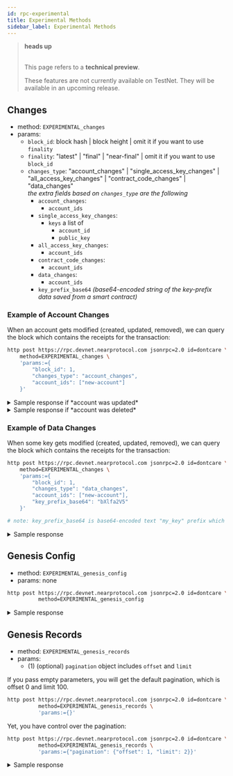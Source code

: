 ```yaml
---
id: rpc-experimental
title: Experimental Methods
sidebar_label: Experimental Methods
---
```


<blockquote class="warning">
<strong>heads up</strong><br><br>

This page refers to a **technical preview**.

These features are not currently available on TestNet. They will be available in an upcoming release.

</blockquote>


## Changes

- method: `EXPERIMENTAL_changes`
- params:
  - `block_id`: block hash | block height | omit it if you want to use `finality`
  - `finality`: "latest" | "final" | "near-final" | omit it if you want to use `block_id`
  - `changes_type`: "account_changes" | "single_access_key_changes" | "all_access_key_changes" | "contract_code_changes" | "data_changes" \
    *the extra fields based on `changes_type` are the following*
    - `account_changes`:
      - `account_ids`
    - `single_access_key_changes`:
      - `keys` a list of
        - `account_id`
        - `public_key`
    - `all_access_key_changes`:
      - `account_ids`
    - `contract_code_changes`:
      - `account_ids`
    - `data_changes`:
      - `account_ids`
    - `key_prefix_base64` *(base64-encoded string of the key-prefix data saved from a smart contract)*

### Example of Account Changes

When an account gets modified (created, updated, removed), we can query the block which contains the receipts for the transaction:

```bash
http post https://rpc.devnet.nearprotocol.com jsonrpc=2.0 id=dontcare \
    method=EXPERIMENTAL_changes \
    'params:={
        "block_id": 1,
        "changes_type": "account_changes",
        "account_ids": ["new-account"]
    }'
```

<details>
<summary>Sample response if *account was updated*</summary>
<p>

```json
{
  "block_hash": "DYHRzRbxUR1ANPdCQcgQE9g5zyYQoDZ1k8BJEQ3hDSgW",
  "changes": [{
    "cause": {
      "type": "receipt_processing",
      "receipt_hash": "8rPN9tHY9MtT23TqBvvBGBQzwskA5fuZDjmiLpTobgRv"
    },
    "type": "account_update",
    "change": {
      "account_id": "new-account",
      "amount": "0",
      "locked": "0",
      "code_hash": "11111111111111111111111111111111",
      "storage_usage": 100,
      "storage_paid_at": 9
    }
  }]
}
```
</p>
</details>

<details>
<summary>Sample response if *account was deleted*</summary>
<p>

```json
{
  "block_hash": "DYHRzRbxUR1ANPdCQcgQE9g5zyYQoDZ1k8BJEQ3hDSgW",
  "changes": [
    {
      "cause": {
        "type": "receipt_processing",
        "receipt_hash": "8rPN9tHY9MtT23TqBvvBGBQzwskA5fuZDjmiLpTobgRv"
      },
      "type": "account_deletion",
      "change": {
        "account_id": "new-account"
      }
    }
  ]
}
```

</p>
</details>


### Example of Data Changes

When some key gets modified (created, updated, removed), we can query the block which contains the receipts for the transaction:

```bash
http post https://rpc.devnet.nearprotocol.com jsonrpc=2.0 id=dontcare \
    method=EXPERIMENTAL_changes \
    'params:={
        "block_id": 1,
        "changes_type": "data_changes",
        "account_ids": ["new-account"],
        "key_prefix_base64": "bXlfa2V5"
    }'

# note: key_prefix_base64 is base64-encoded text "my_key" prefix which was used via Storage
```

<details>
<summary>Sample response</summary>
<p>

*assume the key was modified twice in a single block, and then removed*

```json
{
  "block_hash": "DYHRzRbxUR1ANPdCQcgQE9g5zyYQoDZ1k8BJEQ3hDSgW",
  "changes": [{
      "cause": {
        "type": "receipt_processing",
        "receipt_hash": "111N9tHY9MtT23TqBvvBGBQzwskA5fuZDjmiLpTob111",
      },
      "type": "data_update",
      "change": {
        "account_id": "new-account",
        "key_base64": "bXlfa2V5",           /* base64-encoded "my_key" */
        "value_base64": "bXlfdmFsdWVfMQ=="  /* base64-encoded "my_value_1" */
      }
    },
    {
      "cause": {
        "type": "receipt_processing",
        "receipt_hash": "222N9tHY9MtT23TqBvvBGBQzwskA5fuZDjmiLpTob222"
      },
      "type": "data_update",
      "change": {
        "account_id": "new-account",
        "key_base64": "bXlfa2V5",           /* base64-encoded "my_key" */
        "value_base64": "bXlfdmFsdWVfMg=="  /* base64-encoded "my_value_2" */
      }
    },
    {
      "cause": {
        "type": "receipt_processing",
        "receipt_hash": "333N9tHY9MtT23TqBvvBGBQzwskA5fuZDjmiLpTob333"
      },
      "type": "data_deletion",
      "change": {
        "account_id": "new-account",
        "key_base64": "bXlfa2V5"            /* base64-encoded "my_key" */
      }
    }
  ]
}
```

</p>
</details>

## Genesis Config

- method: `EXPERIMENTAL_genesis_config`
- params: none

```bash
http post https://rpc.devnet.nearprotocol.com jsonrpc=2.0 id=dontcare \
          method=EXPERIMENTAL_genesis_config
```

<details><summary>Sample response</summary>
<p>

```json
{
    "id": "dontcare",
    "jsonrpc": "2.0",
    "result": {
        "avg_hidden_validator_seats_per_shard": [
            0
        ],
        "block_producer_kickout_threshold": 90,
        "chain_id": "test-chain-gy9mN",
        "chunk_producer_kickout_threshold": 60,
        "config_version": 1,
        "developer_reward_percentage": 30,
        "dynamic_resharding": false,
        "epoch_length": 500,
        "fishermen_threshold": "10000000000000000000000000",
        "gas_limit": 1000000000000000,
        "gas_price_adjustment_rate": 1,
        "genesis_time": "2020-02-06T02:23:12.585161027Z",
        "max_inflation_rate": 5,
        "min_gas_price": "5000",
        "num_block_producer_seats": 50,
        "num_block_producer_seats_per_shard": [
            50
        ],
        "num_blocks_per_year": 31536000,
        "protocol_reward_percentage": 10,
        "protocol_treasury_account": "test.near",
        "protocol_version": 4,
        "runtime_config": {
            "account_length_baseline_cost_per_block": "0",
            "poke_threshold": 0,
            "storage_cost_byte_per_block": "0",
            "transaction_costs": {
                "action_creation_config": {
                    "add_key_cost": {
                        "full_access_cost": {
                            "execution": 0,
                            "send_not_sir": 0,
                            "send_sir": 0
                        },
                        "function_call_cost": {
                            "execution": 0,
                            "send_not_sir": 0,
                            "send_sir": 0
                        },
                        "function_call_cost_per_byte": {
                            "execution": 37538150,
                            "send_not_sir": 37538150,
                            "send_sir": 37538150
                        }
                    },
                    "create_account_cost": {
                        "execution": 0,
                        "send_not_sir": 0,
                        "send_sir": 0
                    },
                    "delete_account_cost": {
                        "execution": 454830000000,
                        "send_not_sir": 454830000000,
                        "send_sir": 454830000000
                    },
                    "delete_key_cost": {
                        "execution": 0,
                        "send_not_sir": 0,
                        "send_sir": 0
                    },
                    "deploy_contract_cost": {
                        "execution": 513359000000,
                        "send_not_sir": 513359000000,
                        "send_sir": 513359000000
                    },
                    "deploy_contract_cost_per_byte": {
                        "execution": 27106233,
                        "send_not_sir": 27106233,
                        "send_sir": 27106233
                    },
                    "function_call_cost": {
                        "execution": 1367372500000,
                        "send_not_sir": 1367372500000,
                        "send_sir": 1367372500000
                    },
                    "function_call_cost_per_byte": {
                        "execution": 2354953,
                        "send_not_sir": 2354953,
                        "send_sir": 2354953
                    },
                    "stake_cost": {
                        "execution": 0,
                        "send_not_sir": 0,
                        "send_sir": 0
                    },
                    "transfer_cost": {
                        "execution": 13025000000,
                        "send_not_sir": 13025000000,
                        "send_sir": 13025000000
                    }
                },
                "action_receipt_creation_config": {
                    "execution": 924119500000,
                    "send_not_sir": 924119500000,
                    "send_sir": 924119500000
                },
                "burnt_gas_reward": {
                    "denominator": 10,
                    "numerator": 3
                },
                "data_receipt_creation_config": {
                    "base_cost": {
                        "execution": 539890689500,
                        "send_not_sir": 539890689500,
                        "send_sir": 539890689500
                    },
                    "cost_per_byte": {
                        "execution": 14234654,
                        "send_not_sir": 14234654,
                        "send_sir": 14234654
                    }
                },
                "storage_usage_config": {
                    "account_cost": 100,
                    "code_cost_per_byte": 1,
                    "data_record_cost": 40,
                    "key_cost_per_byte": 1,
                    "value_cost_per_byte": 1
                }
            },
            "wasm_config": {
                "ext_costs": {
                    "base": 126224222,
                    "keccak256_base": 710092630,
                    "keccak256_byte": 5536829,
                    "keccak512_base": 1420185260,
                    "keccak512_byte": 11073658,
                    "log_base": 0,
                    "log_byte": 0,
                    "promise_and_base": 0,
                    "promise_and_per_promise": 672136,
                    "promise_return": 34854215,
                    "read_memory_base": 1629369577,
                    "read_memory_byte": 123816,
                    "read_register_base": 639340699,
                    "read_register_byte": 63637,
                    "sha256_base": 710092630,
                    "sha256_byte": 5536829,
                    "storage_has_key_base": 20019912030,
                    "storage_has_key_byte": 4647597,
                    "storage_iter_create_from_byte": 429608,
                    "storage_iter_create_prefix_base": 28443562030,
                    "storage_iter_create_prefix_byte": 442354,
                    "storage_iter_create_range_base": 25804628282,
                    "storage_iter_create_to_byte": 1302886,
                    "storage_iter_next_base": 24213271567,
                    "storage_iter_next_key_byte": 0,
                    "storage_iter_next_value_byte": 1343211668,
                    "storage_read_base": 19352220621,
                    "storage_read_key_byte": 4792496,
                    "storage_read_value_byte": 139743,
                    "storage_remove_base": 109578968621,
                    "storage_remove_key_byte": 9512022,
                    "storage_remove_ret_value_byte": 0,
                    "storage_write_base": 21058769282,
                    "storage_write_evicted_byte": 0,
                    "storage_write_key_byte": 23447086,
                    "storage_write_value_byte": 9437547,
                    "touching_trie_node": 1,
                    "utf16_decoding_base": 0,
                    "utf16_decoding_byte": 9095538,
                    "utf8_decoding_base": 0,
                    "utf8_decoding_byte": 591904,
                    "write_memory_base": 76445225,
                    "write_memory_byte": 809907,
                    "write_register_base": 0,
                    "write_register_byte": 0
                },
                "grow_mem_cost": 1,
                "limit_config": {
                    "initial_memory_pages": 1024,
                    "max_actions_per_receipt": 100,
                    "max_arguments_length": 4194304,
                    "max_contract_size": 4194304,
                    "max_gas_burnt": 200000000000000,
                    "max_gas_burnt_view": 200000000000000,
                    "max_length_method_name": 256,
                    "max_length_returned_data": 4194304,
                    "max_length_storage_key": 4194304,
                    "max_length_storage_value": 4194304,
                    "max_memory_pages": 2048,
                    "max_number_bytes_method_names": 2000,
                    "max_number_input_data_dependencies": 128,
                    "max_number_logs": 100,
                    "max_number_registers": 100,
                    "max_promises_per_function_call_action": 1024,
                    "max_register_size": 104857600,
                    "max_stack_height": 16384,
                    "max_total_log_length": 16384,
                    "max_total_prepaid_gas": 10000000000000000,
                    "registers_memory_limit": 1073741824
                },
                "regular_op_cost": 3856371
            }
        },
        "total_supply": "2050000000000000000000000000000000",
        "transaction_validity_period": 100,
        "validators": [
            {
                "account_id": "test.near",
                "amount": "50000000000000000000000000000000",
                "public_key": "ed25519:GnU2RcXS8UCZn1Jk1tF4AjHMBLP2cQaRKCdmbbe3E8cD"
            }
        ]
    }
}
```

</p>
</details>

## Genesis Records

- method: `EXPERIMENTAL_genesis_records`
- params:
  - (1) (optional) `pagination` object includes `offset` and `limit`

If you pass empty parameters, you will get the default pagination, which is offset 0 and limit 100.

```bash
http post https://rpc.devnet.nearprotocol.com jsonrpc=2.0 id=dontcare \
          method=EXPERIMENTAL_genesis_records \
          'params:={}'
```

Yet, you have control over the pagination:

```bash
http post https://rpc.devnet.nearprotocol.com jsonrpc=2.0 id=dontcare \
          method=EXPERIMENTAL_genesis_records \
          'params:={"pagination": {"offset": 1, "limit": 2}}'
```

<details><summary>Sample response</summary>
<p>

```json
{
    "id": "dontcare",
    "jsonrpc": "2.0",
    "result": {
        "pagination": {
            "limit": 10,
            "offset": 2
        },
        "records": [
            {
                "Account": {
                    "account": {
                        "amount": "1000000000000000000000000000000000",
                        "code_hash": "11111111111111111111111111111111",
                        "locked": "0",
                        "storage_paid_at": 0,
                        "storage_usage": 0
                    },
                    "account_id": "near"
                }
            },
            {
                "AccessKey": {
                    "access_key": {
                        "nonce": 0,
                        "permission": "FullAccess"
                    },
                    "account_id": "near",
                    "public_key": "ed25519:546XB2oHhj7PzUKHiH9Xve3Ze5q1JiW2WTh6abXFED3c"
                }
            }
        ]
    }
}
```

</p>
</details>